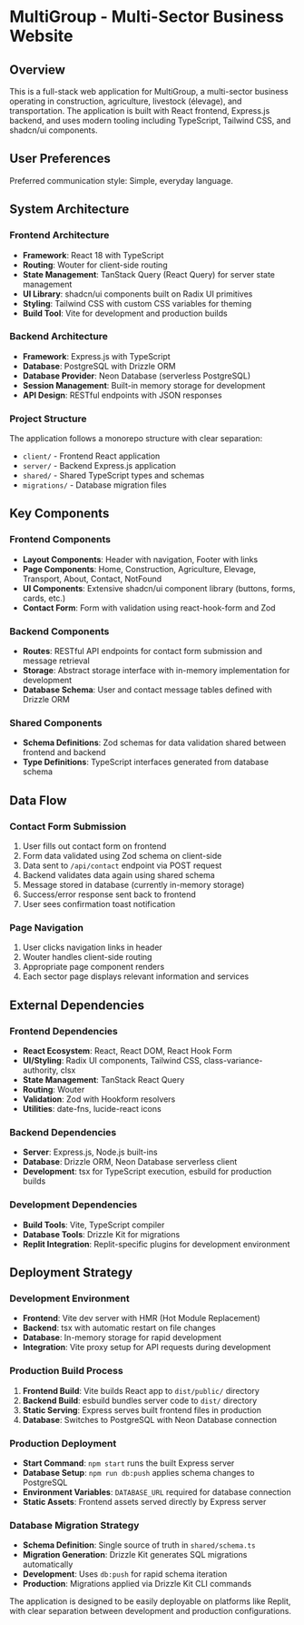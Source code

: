 # MultiGroup - Multi-Sector Business Website

## Overview

This is a full-stack web application for MultiGroup, a multi-sector business operating in construction, agriculture, livestock (élevage), and transportation. The application is built with React frontend, Express.js backend, and uses modern tooling including TypeScript, Tailwind CSS, and shadcn/ui components.

## User Preferences

Preferred communication style: Simple, everyday language.

## System Architecture

### Frontend Architecture
- **Framework**: React 18 with TypeScript
- **Routing**: Wouter for client-side routing
- **State Management**: TanStack Query (React Query) for server state management
- **UI Library**: shadcn/ui components built on Radix UI primitives
- **Styling**: Tailwind CSS with custom CSS variables for theming
- **Build Tool**: Vite for development and production builds

### Backend Architecture
- **Framework**: Express.js with TypeScript
- **Database**: PostgreSQL with Drizzle ORM
- **Database Provider**: Neon Database (serverless PostgreSQL)
- **Session Management**: Built-in memory storage for development
- **API Design**: RESTful endpoints with JSON responses

### Project Structure
The application follows a monorepo structure with clear separation:
- `client/` - Frontend React application
- `server/` - Backend Express.js application  
- `shared/` - Shared TypeScript types and schemas
- `migrations/` - Database migration files

## Key Components

### Frontend Components
- **Layout Components**: Header with navigation, Footer with links
- **Page Components**: Home, Construction, Agriculture, Elevage, Transport, About, Contact, NotFound
- **UI Components**: Extensive shadcn/ui component library (buttons, forms, cards, etc.)
- **Contact Form**: Form with validation using react-hook-form and Zod

### Backend Components
- **Routes**: RESTful API endpoints for contact form submission and message retrieval
- **Storage**: Abstract storage interface with in-memory implementation for development
- **Database Schema**: User and contact message tables defined with Drizzle ORM

### Shared Components
- **Schema Definitions**: Zod schemas for data validation shared between frontend and backend
- **Type Definitions**: TypeScript interfaces generated from database schema

## Data Flow

### Contact Form Submission
1. User fills out contact form on frontend
2. Form data validated using Zod schema on client-side
3. Data sent to `/api/contact` endpoint via POST request
4. Backend validates data again using shared schema
5. Message stored in database (currently in-memory storage)
6. Success/error response sent back to frontend
7. User sees confirmation toast notification

### Page Navigation
1. User clicks navigation links in header
2. Wouter handles client-side routing
3. Appropriate page component renders
4. Each sector page displays relevant information and services

## External Dependencies

### Frontend Dependencies
- **React Ecosystem**: React, React DOM, React Hook Form
- **UI/Styling**: Radix UI components, Tailwind CSS, class-variance-authority, clsx
- **State Management**: TanStack React Query
- **Routing**: Wouter
- **Validation**: Zod with Hookform resolvers
- **Utilities**: date-fns, lucide-react icons

### Backend Dependencies  
- **Server**: Express.js, Node.js built-ins
- **Database**: Drizzle ORM, Neon Database serverless client
- **Development**: tsx for TypeScript execution, esbuild for production builds

### Development Dependencies
- **Build Tools**: Vite, TypeScript compiler
- **Database Tools**: Drizzle Kit for migrations
- **Replit Integration**: Replit-specific plugins for development environment

## Deployment Strategy

### Development Environment
- **Frontend**: Vite dev server with HMR (Hot Module Replacement)
- **Backend**: tsx with automatic restart on file changes
- **Database**: In-memory storage for rapid development
- **Integration**: Vite proxy setup for API requests during development

### Production Build Process
1. **Frontend Build**: Vite builds React app to `dist/public/` directory
2. **Backend Build**: esbuild bundles server code to `dist/` directory  
3. **Static Serving**: Express serves built frontend files in production
4. **Database**: Switches to PostgreSQL with Neon Database connection

### Production Deployment
- **Start Command**: `npm start` runs the built Express server
- **Database Setup**: `npm run db:push` applies schema changes to PostgreSQL
- **Environment Variables**: `DATABASE_URL` required for database connection
- **Static Assets**: Frontend assets served directly by Express server

### Database Migration Strategy
- **Schema Definition**: Single source of truth in `shared/schema.ts`
- **Migration Generation**: Drizzle Kit generates SQL migrations automatically
- **Development**: Uses `db:push` for rapid schema iteration
- **Production**: Migrations applied via Drizzle Kit CLI commands

The application is designed to be easily deployable on platforms like Replit, with clear separation between development and production configurations.